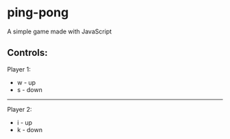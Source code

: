 # ping-pong
 A simple game made with JavaScript


## Controls:

Player 1:
- w - up
- s - down

-----------------------------------------------

Player 2:
- i - up
- k - down
